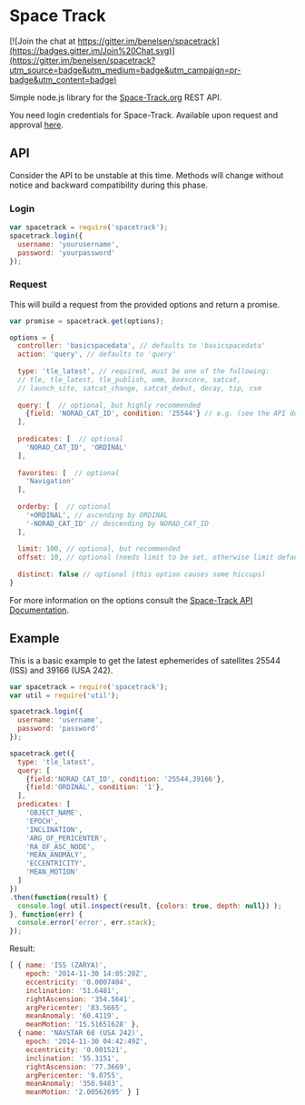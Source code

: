 # Space Track

[![Join the chat at https://gitter.im/benelsen/spacetrack](https://badges.gitter.im/Join%20Chat.svg)](https://gitter.im/benelsen/spacetrack?utm_source=badge&utm_medium=badge&utm_campaign=pr-badge&utm_content=badge)

Simple node.js library for the [Space-Track.org](https://www.space-track.org/) REST API.

You need login credentials for Space-Track. Available upon request and approval [here](https://www.space-track.org/auth/create_user).

## API
  Consider the API to be unstable at this time. Methods will change without notice and backward compatibility during this phase.

### Login

```javascript
var spacetrack = require('spacetrack');
spacetrack.login({
  username: 'yourusername',
  password: 'yourpassword'
});
```

### Request
  This will build a request from the provided options and return a promise.
  
```javascript
var promise = spacetrack.get(options);
```

```javascript
options = {
  controller: 'basicspacedata', // defaults to 'basicspacedata'
  action: 'query', // defaults to 'query'
  
  type: 'tle_latest', // required, must be one of the following:
  // tle, tle_latest, tle_publish, omm, boxscore, satcat, 
  // launch_site, satcat_change, satcat_debut, decay, tip, csm
  
  query: [  // optional, but highly recommended
    {field: 'NORAD_CAT_ID', condition: '25544'} // e.g. (see the API documentation)
  ],
  
  predicates: [  // optional
    'NORAD_CAT_ID', 'ORDINAL'
  ],
  
  favorites: [  // optional
    'Navigation'
  ],
  
  orderby: [  // optional
    '+ORDINAL', // ascending by ORDINAL
    '-NORAD_CAT_ID' // descending by NORAD_CAT_ID
  ],
  
  limit: 100, // optional, but recommended
  offset: 10, // optional (needs limit to be set, otherwise limit defaults to 100)
  
  distinct: false // optional (this option causes some hiccups)
}
```
  For more information on the options consult the [Space-Track API Documentation](https://www.space-track.org/documentation).

## Example

  This is a basic example to get the latest ephemerides of satellites 25544 (ISS) and 39166 (USA 242).

```javascript
var spacetrack = require('spacetrack');
var util = require('util');

spacetrack.login({
  username: 'username',
  password: 'password'
});

spacetrack.get({
  type: 'tle_latest',
  query: [
    {field:'NORAD_CAT_ID', condition: '25544,39166'},
    {field:'ORDINAL', condition: '1'},
  ],
  predicates: [
    'OBJECT_NAME',
    'EPOCH',
    'INCLINATION',
    'ARG_OF_PERICENTER',
    'RA_OF_ASC_NODE',
    'MEAN_ANOMALY',
    'ECCENTRICITY',
    'MEAN_MOTION'
  ]
})
.then(function(result) {
  console.log( util.inspect(result, {colors: true, depth: null}) );
}, function(err) {
  console.error('error', err.stack);
});

```
Result:
```javascript
[ { name: 'ISS (ZARYA)',
    epoch: '2014-11-30 14:05:20Z',
    eccentricity: '0.0007404',
    inclination: '51.6481',
    rightAscension: '354.5641',
    argPericenter: '83.5665',
    meanAnomaly: '60.4119',
    meanMotion: '15.51651628' },
  { name: 'NAVSTAR 68 (USA 242)',
    epoch: '2014-11-30 04:42:49Z',
    eccentricity: '0.001521',
    inclination: '55.3151',
    rightAscension: '77.3669',
    argPericenter: '9.0755',
    meanAnomaly: '350.9483',
    meanMotion: '2.00562695' } ]
```
